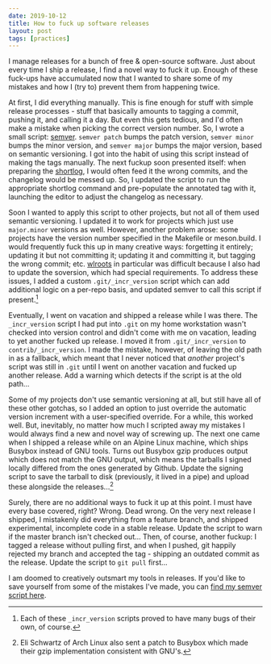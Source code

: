 ```yaml
---
date: 2019-10-12
title: How to fuck up software releases
layout: post
tags: [practices]
---
```


I manage releases for a bunch of free & open-source software. Just about every
time I ship a release, I find a novel way to fuck it up. Enough of these
fuck-ups have accumulated now that I wanted to share some of my mistakes and how
I (try to) prevent them from happening twice.

At first, I did everything manually. This is fine enough for stuff with simple
release processes - stuff that basically amounts to tagging a commit, pushing
it, and calling it a day. But even this gets tedious, and I'd often make a
mistake when picking the correct version number. So, I wrote a small script:
[semver](https://paste.sr.ht/~sircmpwn/34bd575b4c37ae6102d6ede2a4ba17b2e1bb9cf8). `semver
patch` bumps the patch version, `semver minor` bumps the minor version, and
`semver major` bumps the major version, based on semantic versioning. I got into
the habit of using this script instead of making the tags manually. The next
fuckup soon presented itself: when preparing the
[shortlog](https://git-scm.com/docs/git-shortlog), I would often feed it the
wrong commits, and the changelog would be messed up. So, I updated the script to
run the appropriate shortlog command and pre-populate the annotated tag with it,
launching the editor to adjust the changelog as necessary.

Soon I wanted to apply this script to other projects, but not all of them used
semantic versioning. I updated it to work for projects which just use
`major.minor` versions as well. However, another problem arose: some projects
have the version number specified in the Makefile or meson.build. I would
frequently fuck this up in many creative ways: forgetting it entirely; updating
it but not committing it; updating it and committing it, but tagging the wrong
commit; etc. [wlroots](https://github.com/swaywm/wlroots) in particular was
difficult because I also had to update the soversion, which had special
requirements. To address these issues, I added a custom `.git/_incr_version`
script which can add additional logic on a per-repo basis, and updated semver to
call this script if present.[^1]

Eventually, I went on vacation and shipped a release while I was there. The
`_incr_version` script I had put into `.git` on my home workstation wasn't
checked into version control and didn't come with me on vacation, leading to yet
another fucked up release. I moved it from `.git/_incr_version` to
`contrib/_incr_version`. I made the mistake, however, of leaving the old path in
as a fallback, which meant that I never noticed that *another* project's script
was still in `.git` until I went on another vacation and fucked up another
release. Add a warning which detects if the script is at the old path...

Some of my projects don't use semantic versioning at all, but still have all of
these other gotchas, so I added an option to just override the automatic version
increment with a user-specified override. For a while, this worked well. But,
inevitably, no matter how much I scripted away my mistakes I would always find a
new and novel way of screwing up. The next one came when I shipped a release
while on an Alpine Linux machine, which ships Busybox instead of GNU tools.
Turns out Busybox gzip produces output which does not match the GNU output,
which means the tarballs I signed locally differed from the ones generated by
Github. Update the signing script to save the tarball to disk (previously,
it lived in a pipe) and upload these alongside the releases...[^2]

Surely, there are no additional ways to fuck it up at this point. I must have
every base covered, right? Wrong. Dead wrong. On the very next release I
shipped, I mistakenly did everything from a feature branch, and shipped
experimental, incomplete code in a stable release. Update the script to warn if
the master branch isn't checked out... Then, of course, another fuckup: I tagged
a release without pulling first, and when I pushed, git happily rejected my
branch and accepted the tag - shipping an outdated commit as the release. Update
the script to `git pull` first...

I am doomed to creatively outsmart my tools in releases. If you'd like to save
yourself from some of the mistakes I've made, you can [find my semver script
here](https://paste.sr.ht/~sircmpwn/34bd575b4c37ae6102d6ede2a4ba17b2e1bb9cf8).

[^1]: Each of these `_incr_version` scripts proved to have many bugs of their own, of course.
[^2]: Eli Schwartz of Arch Linux also sent a patch to Busybox which made their gzip implementation consistent with GNU's.
